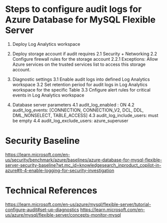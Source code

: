 # Steps to configure audit logs for Azure Database for MySQL Flexible Server

1. Deploy Log Analytics workspace

2. Deploy storage account if audit requires
2.1 Security + Networking 
2.2 Configure firewall rules for the storage account
2.2.1 Exceptions: Allow Azure services on the trusted services list to access this storage account.

3. Diagnostic settings
3.1 Enable audit logs into defined Log Analytics workspace
3.2 Set retention period for audit logs in Log Analytics workspace for the specific Table
3.3 Cnfigure alert rules for critical events in Log Analytics workspace

4. Database server parameters
4.1 audit_log_enabled : ON
4.2 audit_log_events: [CONNECTION, CONNECTION_V2, DCL, DDL, DML_NONSELECT, TABLE_ACCESS]
4.3 audit_log_include_users: must be empty
4.4 audit_log_exclude_users: azure_superuser


# Security Baseline
https://learn.microsoft.com/en-us/security/benchmark/azure/baselines/azure-database-for-mysql-flexible-server-security-baseline?wt.mc_id=knowledgesearch_inproduct_copilot-in-azure#lt-4-enable-logging-for-security-investigation


# Technical References
https://learn.microsoft.com/en-us/azure/mysql/flexible-server/tutorial-configure-audit#set-up-diagnostics
https://learn.microsoft.com/en-us/azure/mysql/flexible-server/concepts-monitor-mysql
